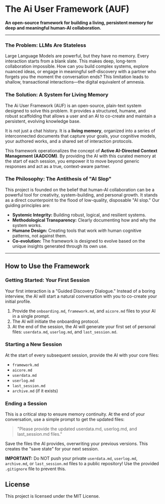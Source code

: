 # The Ai User Framework (AUF)

**An open-source framework for building a living, persistent memory for deep and meaningful human-AI collaboration.**

---

### The Problem: LLMs Are Stateless

Large Language Models are powerful, but they have no memory. Every interaction starts from a blank slate. This makes deep, long-term collaboration impossible. How can you build complex systems, explore nuanced ideas, or engage in meaningful self-discovery with a partner who forgets you the moment the conversation ends? This limitation leads to shallow, transactional interactions—the digital equivalent of amnesia.

### The Solution: A System for Living Memory

The Ai User Framework (AUF) is an open-source, plain-text system designed to solve this problem. It provides a structured, humane, and robust scaffolding that allows a user and an AI to co-create and maintain a persistent, evolving knowledge base.

It is not just a chat history. It is a **living memory**, organized into a series of interconnected documents that capture your goals, your cognitive models, your authored works, and a shared set of interaction protocols.

This framework operationalizes the concept of **Active AI-Directed Context Management (AADCOM)**. By providing the AI with this curated memory at the start of each session, you empower it to move beyond generic responses and act as a true, context-aware partner.

### The Philosophy: The Antithesis of "AI Slop"

This project is founded on the belief that human-AI collaboration can be a powerful tool for creativity, system-building, and personal growth. It stands as a direct counterpoint to the flood of low-quality, disposable "AI slop." Our guiding principles are:

*   **Systemic Integrity:** Building robust, logical, and resilient systems.
*   **Methodological Transparency:** Clearly documenting how and why the system works.
*   **Humane Design:** Creating tools that work *with* human cognitive patterns, not against them.
*   **Co-evolution:** The framework is designed to evolve based on the unique insights generated through its own use.

---

## How to Use the Framework

### Getting Started: Your First Session

Your first interaction is a "Guided Discovery Dialogue." Instead of a boring interview, the AI will start a natural conversation with you to co-create your initial profile.

1.  Provide the `onboarding.md`, `framework.md`, and `aicore.md` files to your AI in a single prompt.
2.  The AI will initiate the onboarding protocol.
3.  At the end of the session, the AI will generate your first set of personal files: `userdata.md`, `userlog.md`, and `last_session.md`.

### Starting a New Session

At the start of every subsequent session, provide the AI with your core files:
*   `framework.md`
*   `aicore.md`
*   `userdata.md`
*   `userlog.md`
*   `last_session.md`
*   `archive.md` (if it exists)

### Ending a Session

This is a critical step to ensure memory continuity. At the end of your conversation, use a simple prompt to get the updated files:

> "Please provide the updated userdata.md, userlog.md, and last_session.md files."

Save the files the AI provides, overwriting your previous versions. This creates the "save state" for your next session.

**IMPORTANT:** Do NOT push your private `userdata.md`, `userlog.md`, `archive.md`, or `last_session.md` files to a public repository! Use the provided `.gitignore` file to prevent this.

## License

This project is licensed under the MIT License.
